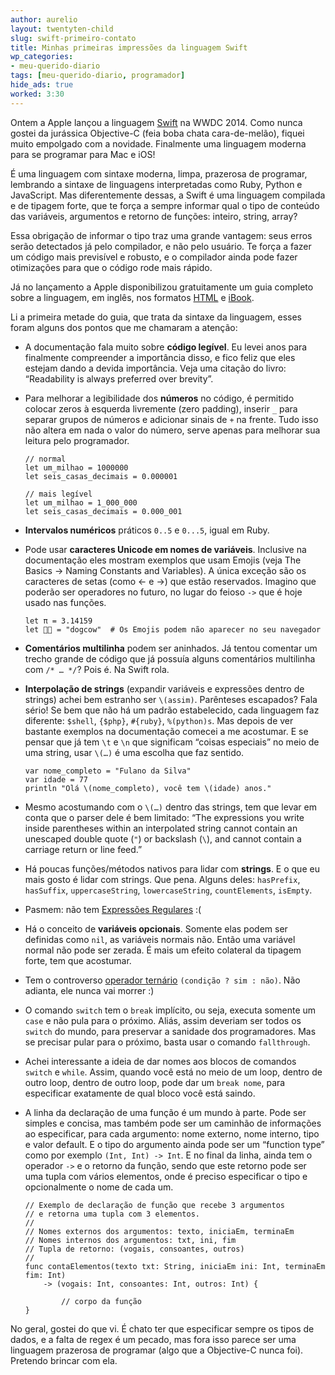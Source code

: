 ```yaml
---
author: aurelio
layout: twentyten-child
slug: swift-primeiro-contato
title: Minhas primeiras impressões da linguagem Swift
wp_categories:
- meu-querido-diario
tags: [meu-querido-diario, programador]
hide_ads: true
worked: 3:30
---
```


Ontem a Apple lançou a linguagem [Swift](https://developer.apple.com/swift/) na WWDC 2014. Como nunca gostei da jurássica Objective-C (feia boba chata cara-de-melão), fiquei muito empolgado com a novidade. Finalmente uma linguagem moderna para se programar para Mac e iOS!

É uma linguagem com sintaxe moderna, limpa, prazerosa de programar, lembrando a sintaxe de linguagens interpretadas como Ruby, Python e JavaScript. Mas diferentemente dessas, a Swift é uma linguagem compilada e de tipagem forte, que te força a sempre informar qual o tipo de conteúdo das variáveis, argumentos e retorno de funções: inteiro, string, array?

Essa obrigação de informar o tipo traz uma grande vantagem: seus erros serão detectados já pelo compilador, e não pelo usuário. Te força a fazer um código mais previsível e robusto, e o compilador ainda pode fazer otimizações para que o código rode mais rápido.

Já no lançamento a Apple disponibilizou gratuitamente um guia completo sobre a linguagem, em inglês, nos formatos [HTML](https://developer.apple.com/library/prerelease/ios/documentation/Swift/Conceptual/Swift_Programming_Language/) e [iBook](https://itunes.apple.com/us/book/the-swift-programming-language/id881256329?mt=11).

Li a primeira metade do guia, que trata da sintaxe da linguagem, esses foram alguns dos pontos que me chamaram a atenção:

- A documentação fala muito sobre **código legível**. Eu levei anos para finalmente compreender a importância disso, e fico feliz que eles estejam dando a devida importância. Veja uma citação do livro: “Readability is always preferred over brevity”.

- Para melhorar a legibilidade dos **números** no código, é permitido colocar zeros à esquerda livremente (zero padding), inserir `_` para separar grupos de números e adicionar sinais de `+` na frente. Tudo isso não altera em nada o valor do número, serve apenas para melhorar sua leitura pelo programador.

    ```
    // normal
    let um_milhao = 1000000
    let seis_casas_decimais = 0.000001

    // mais legível
    let um_milhao = 1_000_000
    let seis_casas_decimais = 0.000_001
    ```

- **Intervalos numéricos** práticos `0..5` e `0...5`, igual em Ruby.

- Pode usar **caracteres Unicode em nomes de variáveis**. Inclusive na documentação eles mostram exemplos que usam Emojis (veja The Basics → Naming Constants and Variables). A única exceção são os caracteres de setas (como ← e →) que estão reservados. Imagino que poderão ser operadores no futuro, no lugar do feioso `->` que é hoje usado nas funções.

    ```
    let π = 3.14159
    let 🐶🐮 = "dogcow"  # Os Emojis podem não aparecer no seu navegador
    ```

- **Comentários multilinha** podem ser aninhados. Já tentou comentar um trecho grande de código que já possuía alguns comentários multilinha com `/* … */`? Pois é. Na Swift rola.

- **Interpolação de strings** (expandir variáveis e expressões dentro de strings) achei bem estranho ser `\(assim)`. Parênteses escapados? Fala sério! Se bem que não há um padrão estabelecido, cada linguagem faz diferente: `$shell`, `{$php}`, `#{ruby}`, `%(python)s`. Mas depois de ver bastante exemplos na documentação comecei a me acostumar. E se pensar que já tem `\t` e `\n` que significam “coisas especiais” no meio de uma string, usar `\(…)` é uma escolha que faz sentido.

    ```
    var nome_completo = "Fulano da Silva"
    var idade = 77
    println "Olá \(nome_completo), você tem \(idade) anos."
    ```

- Mesmo acostumando com o `\(…)` dentro das strings, tem que levar em conta que o parser dele é bem limitado: “The expressions you write inside parentheses within an interpolated string cannot contain an unescaped double quote (`"`) or backslash (`\`), and cannot contain a carriage return or line feed.”


- Há poucas funções/métodos nativos para lidar com **strings**. E o que eu mais gosto é lidar com strings. Que pena. Alguns deles: `hasPrefix`, `hasSuffix`, `uppercaseString`, `lowercaseString`, `countElements`, `isEmpty`.

- Pasmem: não tem [Expressões Regulares](http://aurelio.net/regex/) :(

- Há o conceito de **variáveis opcionais**. Somente elas podem ser definidas como `nil`, as variáveis normais não. Então uma variável normal não pode ser zerada. É mais um efeito colateral da tipagem forte, tem que acostumar.

- Tem o controverso [operador ternário](http://en.wikipedia.org/wiki/%3F:) `(condição ? sim : não)`. Não adianta, ele nunca vai morrer :)

- O comando `switch` tem o `break` implícito, ou seja, executa somente um `case` e não pula para o próximo. Aliás, assim deveriam ser todos os `switch` do mundo, para preservar a sanidade dos programadores. Mas se precisar pular para o próximo, basta usar o comando `fallthrough`.

- Achei interessante a ideia de dar nomes aos blocos de comandos `switch` e `while`. Assim, quando você está no meio de um loop, dentro de outro loop, dentro de outro loop, pode dar um `break nome`, para especificar exatamente de qual bloco você está saindo.

- A linha da declaração de uma função é um mundo à parte. Pode ser simples e concisa, mas também pode ser um caminhão de informações ao especificar, para cada argumento: nome externo, nome interno, tipo e valor default. E o tipo do argumento ainda pode ser um “function type” como por exemplo `(Int, Int) -> Int`. E no final da linha, ainda tem o operador `->` e o retorno da função, sendo que este retorno pode ser uma tupla com vários elementos, onde é preciso especificar o tipo e opcionalmente o nome de cada um.

    ```
    // Exemplo de declaração de função que recebe 3 argumentos
    // e retorna uma tupla com 3 elementos.
    //
    // Nomes externos dos argumentos: texto, iniciaEm, terminaEm
    // Nomes internos dos argumentos: txt, ini, fim
    // Tupla de retorno: (vogais, consoantes, outros)
    //
    func contaElementos(texto txt: String, iniciaEm ini: Int, terminaEm fim: Int)
        -> (vogais: Int, consoantes: Int, outros: Int) {

            // corpo da função
    }
    ```

No geral, gostei do que vi. É chato ter que especificar sempre os tipos de dados, e a falta de regex é um pecado, mas fora isso parece ser uma linguagem prazerosa de programar (algo que a Objective-C nunca foi). Pretendo brincar com ela.
